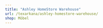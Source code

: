 ```yaml
---
title: "Ashley HomeStore Warehouse"
url: /texarkana/ashley-homestore-warehouse/
shop: Möbel
---
```

